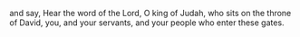 and say, Hear the word of the Lord, O king of Judah, who sits on the throne of David, you, and your servants, and your people who enter these gates.
